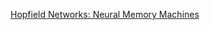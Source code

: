 [Hopfield Networks: Neural Memory Machines](https://towardsdatascience.com/hopfield-networks-neural-memory-machines-4c94be821073)

